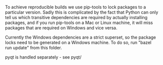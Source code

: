 To achieve reproducible builds we use pip-tools to lock packages to a particular version.
Sadly this is complicated by the fact that Python can only tell us which transitive dependencies
are required by actually installing packages, and if you run pip-tools on a Mac or Linux machine,
it will miss packages that are required on Windows and vice versa.

Currently the Windows dependencies are a strict superset, so the package locks need to be generated
on a Windows machine. To do so, run "bazel run update" from this folder.

pyqt is handled separately - see pyqt/
